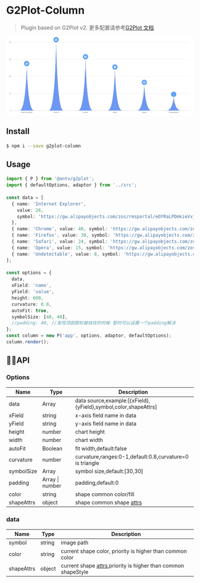 # G2Plot-Column

> Plugin based on G2Plot v2. 更多配置请参考[G2Plot 文档](https://g2plot.antv.vision/zh/examples/column/basic#basic)

<img src="asset/demo.png" />

## Install

```bash
$ npm i --save g2plot-column
```

## Usage

```ts
import { P } from '@antv/g2plot';
import { defaultOptions, adaptor } from '../src';

const data = [
  { name: 'Internet Explorer',
    value: 26,
    symbol: 'https://gw.alipayobjects.com/zos/rmsportal/eOYRaLPOmkieVvjyjTzM.png',
  },
  { name: 'Chrome', value: 40, symbol: 'https://gw.alipayobjects.com/zos/rmsportal/dWJWRLWfpOEbwCyxmZwu.png' },
  { name: 'Firefox', value: 30, symbol: 'https://gw.alipayobjects.com/zos/rmsportal/ZEPeDluKmAoTioCABBTc.png' },
  { name: 'Safari', value: 24, symbol: 'https://gw.alipayobjects.com/zos/rmsportal/eZYhlLzqWLAYwOHQAXmc.png' },
  { name: 'Opera', value: 15, symbol: 'https://gw.alipayobjects.com/zos/rmsportal/vXiGOWCGZNKuVVpVYQAw.png' },
  { name: 'Undetectable', value: 8, symbol: 'https://gw.alipayobjects.com/zos/rmsportal/NjApYXminrnhBgOXyuaK.png' },
];

const options = {
  data,
  xField: 'name',
  yField: 'value',
  height: 600,
  curvature: 0.8,
  autoFit: true,
  symbolSize: [40, 40],
  //padding: 40, //发现顶部图标被挡住的时候 暂时可以设置一个padding解决
};
const column = new P('app', options, adaptor, defaultOptions);
column.render();
```

## API

### Options

| Name       | Type            | Description                                                                  |
| ---------- | --------------- | ---------------------------------------------------------------------------- |
| data       | Array           | data source,example:[{xField},{yField},symbol,color,shapeAttrs]              |
| xField     | string          | x-axis field name in data                                                    |
| yField     | string          | y-axis field name in data                                                    |
| height     | number          | chart height                                                                 |
| width      | number          | chart width                                                                  |
| autoFit    | Boolean         | fit width,default:false                                                      |
| curvature  | number          | curvature,ranges:0-1,default:0.8,curvature=0 is triangle                     |
| symbolSize | Array           | symbol size,default:[30,30]                                                  |
| padding    | Array \| number | padding,default:0                                                            |
| color      | string          | shape common color/fill                                                      |
| shapeAttrs | object          | shape common shape [attrs](https://g2.antv.vision/zh/docs/manual/shape-attrs) |

### data

| Name       | Type   | Description                                                                   |
| ---------- | ------ | ----------------------------------------------------------------------------- |
| symbol     | string | image path                                                                    |
| color      | string | current shape color, priority is higher than common color|
| shapeAttrs | object | current shape [attrs](https://g2.antv.vision/zh/docs/manual/shape-attrs),priority is      higher than common shapeStyle   |